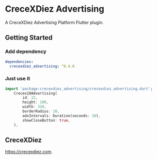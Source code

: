 # CreceXDiez Advertising
A CreceXDiez Advertising Platform Flutter plugin.

## Getting Started

### Add dependency

```yaml
dependencies:
  crecexdiez_advertising: ^0.4.0
```

### Just use it
```dart
import 'package:crecexdiez_advertising/crecexdiez_advertising.dart';
    Crecex10Advertising(
        id: 12,
        height: 100,
        width: 320,
        borderRadius: 10,
        adsIntervals: Duration(seconds: 10),
        showCloseButton: true,
    ),
```

## CreceXDiez
https://crecexdiez.com.